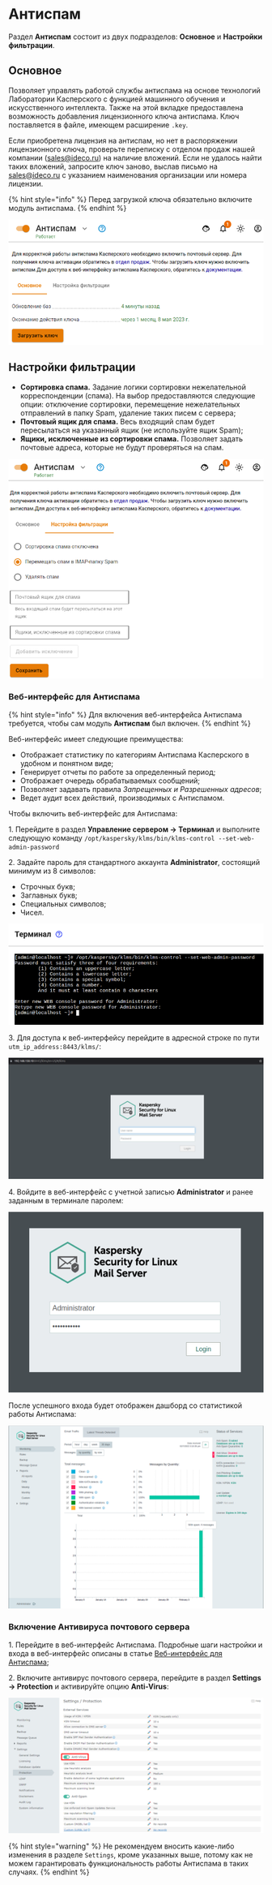 # Антиспам

Раздел **Антиспам** состоит из двух подразделов: **Основное** и **Настройки фильтрации**.

## Основное

Позволяет управлять работой службы антиспама на основе технологий Лаборатории Касперского с функцией машинного обучения и искусственного интеллекта. Также на этой вкладке предоставлена возможность добавления лицензионного ключа антиспама. Ключ поставляется в файле, имеющем расширение `.key`. 

Если приобретена лицензия на антиспам, но нет в распоряжении лицензионного ключа, проверьте переписку с отделом продаж нашей компании (sales@ideco.ru) на наличие вложений. Если не удалось найти таких вложений, запросите ключ заново, выслав письмо на sales@ideco.ru с указанием наименования организации или номера лицензии.

{% hint style="info" %}
Перед загрузкой ключа обязательно включите модуль антиспама.
{% endhint %}

![](/.gitbook/assets/antispam1.png)


## Настройки фильтрации

* **Сортировка спама.** Задание логики сортировки нежелательной корреспонденции (спама). На выбор предоставляются следующие опции: отключение сортировки, перемещение нежелательных отправлений в папку Spam, удаление таких писем с сервера;
* **Почтовый ящик для спама.** Весь входящий спам будет пересылаться на указанный ящик (не используйте ящик Spam);
* **Ящики, исключенные из сортировки спама.** Позволяет задать почтовые адреса, которые не будут проверяться на спам.

![](/.gitbook/assets/antispam.png)

### Веб-интерфейс для Антиспама

{% hint style="info" %}
Для включения веб-интерфейса Антиспама требуется, чтобы сам модуль **Антиспам** был включен.
{% endhint %}

Веб-интерфейс имеет следующие преимущества:

* Отображает статистику по категориям Антиспама Касперского в удобном и понятном виде;
* Генерирует отчеты по работе за определенный период;
* Отображает очередь обрабатываемых сообщений;
* Позволяет задавать правила *Запрещенных и Разрешенных адресов*;
* Ведет аудит всех действий, производимых с Антиспамом.

Чтобы включить веб-интерфейс для Антиспама:

1\. Перейдите в раздел **Управление сервером -> Терминал** и выполните следующую команду `/opt/kaspersky/klms/bin/klms-control --set-web-admin-password`

2\. Задайте пароль для стандартного аккаунта **Administrator**, состоящий минимум из 8 символов:

* Строчных букв;
* Заглавных букв;
* Специальных символов;
* Чисел.

![](/.gitbook/assets/antispam2.png)

3\. Для доступа к веб-интерфейсу перейдите в адресной строке по пути `utm_ip_address:8443/klms/`:

![](/.gitbook/assets/antispam3.png)

4\. Войдите в веб-интерфейс с учетной записью **Administrator** и ранее заданным в терминале паролем:

![](/.gitbook/assets/antispam4.png)

После успешного входа будет отображен дашборд со статистикой работы Антиспама:

![](/.gitbook/assets/antispam5.png)

### Включение Антивируса почтового сервера

1\. Перейдите в веб-интерфейс Антиспама. Подробные шаги настройки и входа в веб-интерфейс описаны в статье [Веб-интерфейс для Антиспама](antispam.md#veb-interfeis-dlya-antispama);

2\. Включите антивирус почтового сервера, перейдите в раздел **Settings -> Protection** и активируйте опцию **Anti-Virus**:

![](/.gitbook/assets/antispam6.png)

{% hint style="warning" %}
Не рекомендуем вносить какие-либо изменения в разделе `Settings`, кроме указанных выше, потому как не можем гарантировать функциональность работы Антиспама в таких случаях.
{% endhint %}

